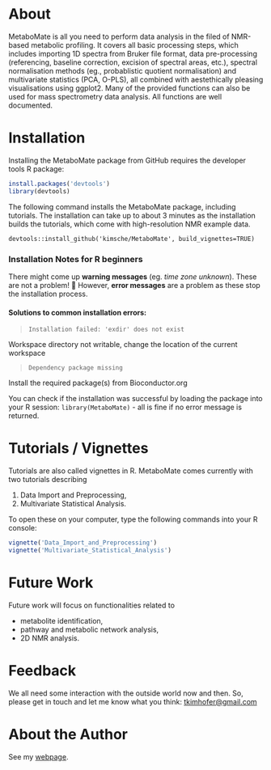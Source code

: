 # About

MetaboMate is all you need to perform data analysis in the filed of NMR-based metabolic profiling. It covers all basic processing steps, which includes importing 1D spectra from Bruker file format, data pre-processing (referencing, baseline correction, excision of spectral areas, etc.), spectral normalisation methods (eg., probablistic quotient normalisation) and multivariate statistics (PCA, O-PLS), all combined with aestethically pleasing visualisations using ggplot2. Many of the provided functions can also be used for mass spectrometry data analysis. All functions are well documented.

# Installation 
Installing the MetaboMate package from GitHub requires the developer tools R package:
```r
install.packages('devtools')
library(devtools)
```

The following command installs the MetaboMate package, including tutorials. The installation can take up to about 3 minutes as the installation builds the tutorials, which come with high-resolution NMR example data.

`devtools::install_github('kimsche/MetaboMate', build_vignettes=TRUE)`


### Installation Notes for R beginners

There might come up **warning messages** (eg. *time zone unknown*). These are not a problem! :pray:
However, **error messages** are a problem as these stop the installation process. 

#### Solutions to common installation errors:

>`Installation failed: 'exdir' does not exist`

Workspace directory not writable, change the location of the current workspace

>`Dependency package missing`

Install the required package(s) from Bioconductor.org

You can check if the installation was successful by loading the package into your R session: `library(MetaboMate)` - all is fine if no error message is returned.


# Tutorials / Vignettes
Tutorials are also called vignettes in R. MetaboMate comes currently with two tutorials describing

1. Data Import and Preprocessing,
2. Multivariate Statistical Analysis.

To open these on your computer, type the following commands into your R console:
```r
vignette('Data_Import_and_Preprocessing')
vignette('Multivariate_Statistical_Analysis')
```

# Future Work
Future work will focus on functionalities related to 
- metabolite identification, 
- pathway and metabolic network analysis, 
- 2D NMR analysis.

# Feedback
We all need some interaction with the outside world now and then. So, please get in touch and let me know what you think: tkimhofer@gmail.com

# About the Author
See my [webpage](https://tkimhofer.com).
